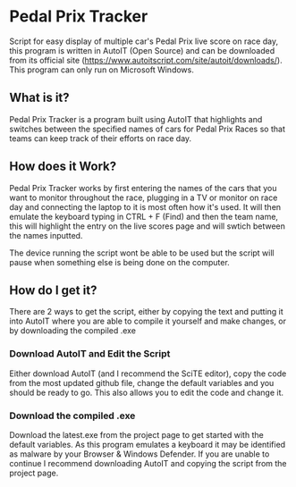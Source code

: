 # Pedal Prix Tracker
Script for easy display of multiple car's Pedal Prix live score on race day, this program is written in AutoIT (Open Source) and can be downloaded from its official site (https://www.autoitscript.com/site/autoit/downloads/). This program can only run on Microsoft Windows.

## What is it?
Pedal Prix Tracker is a program built using AutoIT that highlights and switches between the specified names of cars for Pedal Prix Races so that teams can keep track of their efforts on race day.

## How does it Work?
Pedal Prix Tracker works by first entering the names of the cars that you want to monitor throughout the race, plugging in a TV or monitor on race day and connecting the laptop to it is most often how it's used. It will then emulate the keyboard typing in CTRL + F (Find) and then the team name, this will highlight the entry on the live scores page and will swtich between the names inputted.

The device running the script wont be able to be used but the script will pause when something else is being done on the computer.

## How do I get it?
There are 2 ways to get the script, either by copying the text and putting it into AutoIT where you are able to compile it yourself and make changes, or by downloading the compiled .exe
### Download AutoIT and Edit the Script
Either download AutoIT (and I recommend the SciTE editor), copy the code from the most updated github file, change the default variables and you should be ready to go. This also allows you to edit the code and change it.
### Download the compiled .exe 
Download the latest.exe from the project page to get started with the default variables. As this program emulates a keyboard it may be identified as malware by your Browser & Windows Defender. If you are unable to continue I recommend downloading AutoIT and copying the script from the project page.

